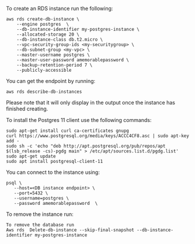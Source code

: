 To create an RDS instance run the following:
```
aws rds create-db-instance \
    --engine postgres  \
    --db-instance-identifier my-postgres-instance \
    --allocated-storage 20 \
    --db-instance-class db.t2.micro \
    --vpc-security-group-ids <my-securitygroup> \
    --db-subnet-group <my-vpc> \
    --master-username postgres \
    --master-user-password amemorablepassword \
    --backup-retention-period 7 \
    --publicly-accessible
```

You can get the endpoint by running:
```
aws rds describe-db-instances
```
Please note that it will only display in the output once the instance has finished creating.

To install the Postgres 11 client use the following commands:
```
sudo apt-get install curl ca-certificates gnupg
curl https://www.postgresql.org/media/keys/ACCC4CF8.asc | sudo apt-key add -
sudo sh -c 'echo "deb http://apt.postgresql.org/pub/repos/apt $(lsb_release -cs)-pgdg main" > /etc/apt/sources.list.d/pgdg.list'
sudo apt-get update
sudo apt install postgresql-client-11
```

You can connect to the instance using:
```
psql \
   --host=<DB instance endpoint> \
   --port=5432 \
   --username=postgres \
   --password amemorablepassword  \
```

To remove the instance run:
```
To remove the database run
Aws rds  Delete-db-instance --skip-final-snapshot --db-instance-identifier my-postgres-instance
```
